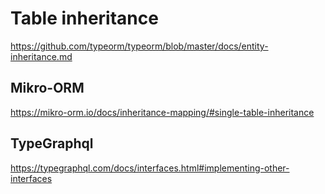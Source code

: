 # Table inheritance

https://github.com/typeorm/typeorm/blob/master/docs/entity-inheritance.md


## Mikro-ORM
https://mikro-orm.io/docs/inheritance-mapping/#single-table-inheritance


## TypeGraphql
https://typegraphql.com/docs/interfaces.html#implementing-other-interfaces
